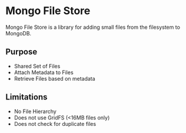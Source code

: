 Mongo File Store
================

Mongo File Store is a library for adding small files from the filesystem to MongoDB.

Purpose
-------
* Shared Set of Files
* Attach Metadata to Files
* Retrieve Files based on metadata

Limitations
-----------
* No File Hierarchy
* Does not use GridFS (<16MB files only)
* Does not check for duplicate files
